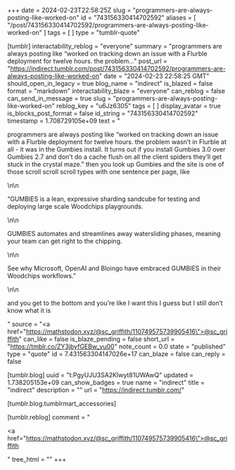 +++
date = 2024-02-23T22:58:25Z
slug = "programmers-are-always-posting-like-worked-on"
id = "743156330414702592"
aliases = [ "/post/743156330414702592/programmers-are-always-posting-like-worked-on" ]
tags = [ ]
type = "tumblr-quote"

[tumblr]
interactability_reblog = "everyone"
summary = "programmers are always posting like “worked on tracking down an issue with a Flurble deployment for twelve hours. the problem..."
post_url = "https://indirect.tumblr.com/post/743156330414702592/programmers-are-always-posting-like-worked-on"
date = "2024-02-23 22:58:25 GMT"
should_open_in_legacy = true
blog_name = "indirect"
is_blazed = false
format = "markdown"
interactability_blaze = "everyone"
can_reblog = false
can_send_in_message = true
slug = "programmers-are-always-posting-like-worked-on"
reblog_key = "u6Jz6305"
tags = [ ]
display_avatar = true
is_blocks_post_format = false
id_string = "743156330414702592"
timestamp = 1.708729105e+09
text = "<p>programmers are always posting like &ldquo;worked on tracking down an issue with a Flurble deployment for twelve hours. the problem wasn&rsquo;t in Flurble at all - it was in the Gumbies install. It turns out if you install Gumbies 3.0 over Gumbies 2.7 and don&rsquo;t do a cache flush on all the client spiders they&rsquo;ll get stuck in the crystal maze.&rdquo; then you look up Gumbies and the site is one of those scroll scroll scroll types with one sentence per page, like </p>\n\n<p>&ldquo;GUMBIES is a lean, expressive sharding sandcube for testing and deploying large scale Woodchips playgrounds. </p>\n\n<p>GUMBIES automates and streamlines away watersliding phases, meaning your team can get right to the chipping.</p>\n\n<p>See why Microsoft, OpenAI and Bloingo have embraced GUMBIES in their Woodchips workflows.&rdquo;</p>\n\n<p>and you get to the bottom and you&rsquo;re like I want this I guess but I still don&rsquo;t know what it is</p>"
source = "<a href=\"https://mathstodon.xyz/@sc_griffith/110749575739905416\">@sc_griffith</a>"
can_like = false
is_blaze_pending = false
short_url = "https://tmblr.co/ZY3jbyfGEBw_yu00"
note_count = 0.0
state = "published"
type = "quote"
id = 7.431563304147026e+17
can_blaze = false
can_reply = false

[tumblr.blog]
uuid = "t:PgyUJU3SA2Klwyt81UWAwQ"
updated = 1.738205153e+09
can_show_badges = true
name = "indirect"
title = "indirect"
description = ""
url = "https://indirect.tumblr.com/"

[tumblr.blog.tumblrmart_accessories]

[tumblr.reblog]
comment = "<p><a href=\"https://mathstodon.xyz/@sc_griffith/110749575739905416\">@sc_griffith</a></p>"
tree_html = ""
+++
